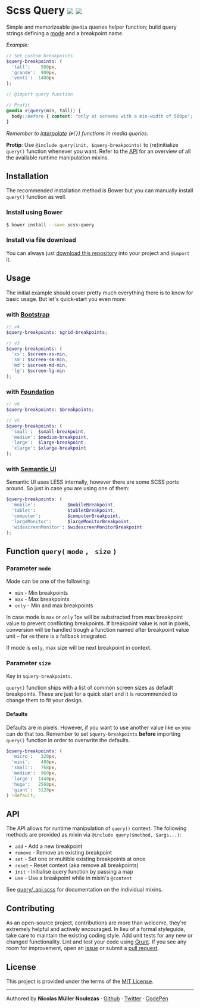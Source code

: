# Scss Query [![](https://travis-ci.org/nicolasmn/scss-mediaquery.svg)](https://travis-ci.org/nicolasmn/scss-mediaquery) [![](https://david-dm.org/nicolasmn/scss-mediaquery/dev-status.svg)](https://david-dm.org/nicolasmn/scss-mediaquery#info=devDependencies)

Simple and memorizeable `@media` queries helper function; build query strings defining a [mode](#parameter-mode) and a breakpoint name.

_Example:_
```scss
// Set custom breakpoints
$query-breakpoints: (
  'tall':    500px,
  'grande':  900px,
  'venti':  1400px
);

// @import query function

// Profit
@media #{query(min, tall)} {
  body::before { content: "only at screens with a min-width of 500px"; }
}
```

_Remember to [interpolate](http://sass-lang.com/documentation/file.SASS_REFERENCE.html#interpolation_) (`#{}`) functions in media queries._

**Protip**: Use `@include query(init, $query-breakpoints)` to (re)initialize `query()` function whenever you want. Refer to the [API](#api) for an overview of all the available runtime manipulation mixins.


## Installation

The recommended installation method is Bower but you can manually install `query()` function as well.

### Install using Bower
```bash
$ bower install --save scss-query
```

### Install via file download
You can always just [download this repository](https://github.com/nicolasmn/scss-mediaquery/archive/master.zip) into your project and `@import` it.


## Usage

The initial example should cover pretty much everything there is to know for basic usage. But let's quick-start you even more: 

### with [Bootstrap](http://getbootstrap.com/)
```scss
// v4
$query-breakpoints: $grid-breakpoints;

// v3
$query-breakpoints: (
  'xs': $screen-xs-min,
  'sm': $screen-sm-min,
  'md': $screen-md-min,
  'lg': $screen-lg-min
);
```

### with [Foundation](http://foundation.zurb.com/)
```scss
// v6
$query-breakpoints: $breakpoints;

// v5
$query-breakpoints: (
  'small':  $small-breakpoint,
  'medium': $medium-breakpoint,
  'large':  $large-breakpoint,
  'xlarge': $xlarge-breakpoint
);
```

### with [Semantic UI](http://semantic-ui.com/)
Semantic UI uses LESS internally, however there are some SCSS ports around. So just in case you are using one of them:
```scss
$query-breakpoints: (
  'mobile':            $mobileBreakpoint,
  'tablet':            $tabletBreakpoint,
  'computer':          $computerBreakpoint,
  'largeMonitor':      $largeMonitorBreakpoint,
  'widescreenMonitor': $widescreenMonitorBreakpoint
);
```


## Function `query(` `mode` `, ` `size` `)`

### Parameter `mode`

Mode can be one of the following:

- `min` - Min breakpoints
- `max` - Max breakpoints
- `only` - Min and max breakpoints

In case mode is `max` or `only` 1px will be substracted from max breakpoint value to prevent conflicting breakpoints. If breakpoint value is not in pixels, conversion will be handled trough a function named after breakpoint value unit – for `em` there is a fallback integrated.

If mode is `only`, max size will be next breakpoint in context.

### Parameter `size`

Key in `$query-breakpoints`.

`query()` function ships with a list of common screen sizes as default breakpoints. These are just for a quick start and it is recommended to change them to fit your design.

#### Defaults
Defaults are in pixels. However, if you want to use another value like `em` you can do that too. Remember to set `$query-breakpoints` **before** importing `query()` function in order to overwrite the defaults.

```scss
$query-breakpoints: (
  'micro':   320px,
  'mini':    480px,
  'small':   768px,
  'medium':  960px,
  'large':  1440px,
  'huge':   2560px,
  'giant':  5120px
) !default;
```


## API

The API allows for runtime manipulation of `query()` context. The following methods are provided as mixin via `@include query($method, $args...)`:

- `add` - Add a new breakpoint
- `remove` - Remove an existing breakpoint
- `set` - Set one or multible existing breakpoints at once
- `reset` - Reset context (aka remove all breakpoints)
- `init` - Initialise query function by passing a map
- `use` - Use a breakpoint while in mixin's `@content`

See [query/_api.scss](query/_api.scss) for documentation on the individual mixins.


## Contributing

As an open-source project, contributions are more than welcome, they're extremely helpful and actively encouraged. In lieu of a formal styleguide, take care to maintain the existing coding style. Add unit tests for any new or changed functionality. Lint and test your code using [Grunt](http://gruntjs.com/). If you see any room for improvement, open an [issue](https://github.com/nicolasmn/scss-query/issues) or submit a [pull request](https://github.com/nicolasmn/scss-query/pulls).


## License

This project is provided under the terms of the [MIT License](LICENSE).


---

Authored by **Nicolas Müller Noulezas** · [Github](https://github.com/nicolasmn) · [Twitter](https://twitter.com/nicolasmn) · [CodePen](https://codepen.io/nicolasmn)
